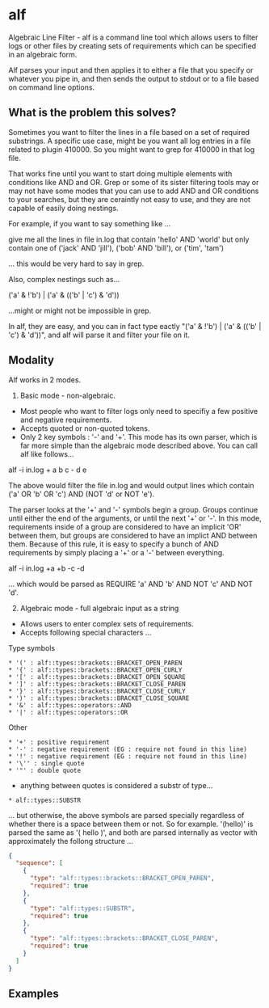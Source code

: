 # alf
Algebraic Line Filter - alf is a command line tool which allows users to filter logs or other files by creating sets of requirements which can be specified in an algebraic form.

Alf parses your input and then applies it to either a file that you specify or whatever you pipe in, and then sends the output to stdout or to a file based on command line options.

## What is the problem this solves?
Sometimes you want to filter the lines in a file based on a set of required substrings.  A specific use case, might be you want all log entries in a file related to plugin 410000.  So you might want to grep for 410000 in that log file.  

That works fine until you want to start doing multiple elements with conditions like AND and OR.  Grep or some of its sister filtering tools may or may not have some modes that you can use to add AND and OR conditions to your searches, but they are ceraintly not easy to use, and they are not capable of easily doing nestings.

For example, if you want to say something like ...

give me all the lines in file in.log that contain 'hello' AND 'world' but only contain one of ('jack' AND 'jill'), ('bob' AND 'bill'), or ('tim', 'tam')

... this would be very hard to say in grep.

Also, complex nestings such as...

('a' & !'b') | ('a' & (('b' | 'c') & 'd'))

...might or might not be impossible in grep.

In alf, they are easy, and you can in fact type eactly "('a' & !'b') | ('a' & (('b' | 'c') & 'd'))", and alf will parse it and filter your file on it.  


## Modality
Alf works in 2 modes.  
1. Basic mode - non-algebraic.
  - Most people who want to filter logs only need to specifiy a few positive and negative requirements.
  - Accepts quoted or non-quoted tokens.
  - Only 2 key symbols : '-' and '+'. 
  This mode has its own parser, which is far more simple than the algebraic mode described above.  You can call alf like follows...
  
  alf -i in.log + a b c - d e
  
  The above would filter the file in.log and would output lines which contain ('a' OR 'b' OR 'c') AND (NOT 'd' or NOT 'e').
  
  The parser looks at the '+' and '-' symbols begin a group.  Groups continue until either the end of the arguments, or until the next '+' or '-'.  In this mode, requirements inside of a group are considered to have an implicit 'OR' between them, but groups are considered to have an implict AND between them.  Because of this rule, it is easy to specify a bunch of AND requirements by simply placing a '+' or a '-' between everything.
  
  alf -i in.log +a +b -c -d
  
  ... which would be parsed as REQUIRE 'a' AND 'b' AND NOT 'c' AND NOT 'd'.
  
2.  Algebraic mode - full algebraic input as a string
  - Allows users to enter complex sets of requirements.
  - Accepts following special characters ...

  Type symbols 
  
    * '(' : alf::types::brackets::BRACKET_OPEN_PAREN
    * '{' : alf::types::brackets::BRACKET_OPEN_CURLY
    * '[' : alf::types::brackets::BRACKET_OPEN_SQUARE
    * ']' : alf::types::brackets::BRACKET_CLOSE_PAREN
    * '}' : alf::types::brackets::BRACKET_CLOSE_CURLY
    * ')' : alf::types::brackets::BRACKET_CLOSE_SQUARE
    * '&' : alf::types::operators::AND
    * '|' : alf::types::operators::OR
    
   Other
   
    * '+' : positive requirement
    * '-' : negative requirement (EG : require not found in this line)
    * '!' : negative requirement (EG : require not found in this line)
    * '\'' : single quote
    * '"' : double quote
    
   - anything between quotes is considered a substr of type...
   
    * alf::types::SUBSTR
   
   ... but otherwise, the above symbols are parsed specially regardless of whether there is a space between them or not.  So for example. '(hello)' is parsed the same as '( hello )', and both are parsed internally as vector with approximately the follong structure ...
   
  ```json
  {
    "sequence": [
      {
        "type": "alf::types::brackets::BRACKET_OPEN_PAREN",
        "required": true
      },
      {
        "type": "alf::types::SUBSTR",
        "required": true
      },
      {
        "type": "alf::types::brackets::BRACKET_CLOSE_PAREN",
        "required": true
      }
    ]
  }
  ```
  
 
## Examples 
